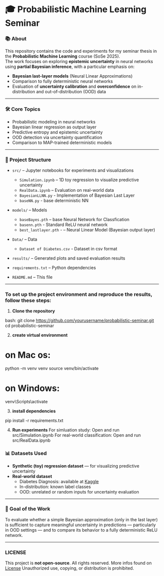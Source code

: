 # 🎓 Probabilistic Machine Learning Seminar  

### 📚 About  
This repository contains the code and experiments for my seminar thesis in the **Probabilistic Machine Learning** course (SoSe 2025).  
The work focuses on exploring **epistemic uncertainty** in neural networks using **partial Bayesian inference**, with a particular emphasis on:

- **Bayesian last-layer models** (Neural Linear Approximations)  
- Comparison to fully deterministic neural networks  
- Evaluation of **uncertainty calibration** and **overconfidence** on in-distribution and out-of-distribution (OOD) data

---

### 🛠️ Core Topics
- Probabilistic modeling in neural networks  
- Bayesian linear regression as output layer  
- Predictive entropy and epistemic uncertainty  
- OOD detection via uncertainty quantification  
- Comparison to MAP-trained deterministic models

---

### 📁 Project Structure

- `src/` – Jupyter notebooks for experiments and visualizations  
  - `Simulation.ipynb` – 1D toy regression to visualize predictive uncertainty  
  - `RealData.ipynb` – Evaluation on real-world data 
  - `BayesianLLNN.py` - Implementation of Bayesian Last Layer
  - `baseNN.py` - base deterministic NN
   
- `models/` – Models 
  - `baseBayes.pth` – base Neural Network for Classfication
  - `basenn.pth` - Standard ReLU neural network  
  - `best_lastlayer.pth` - – Neural Linear Model (Bayesian output layer)

- `Data/` – Data
  - `Dataset of Diabetes.csv` - Dataset in csv format
  
- `results/` – Generated plots and saved evaluation results

- `requirements.txt` – Python dependencies

- `README.md` – This file

---
### To set up the project environment and reproduce the results, follow these steps:

1. **Clone the repository**

  bash:
  git clone https://github.com/yourusername/probabilistic-seminar.git
  cd probabilistic-seminar

2. **create virtual environment**
  
  # on Mac os:
  python -m venv venv
  source venv/bin/activate  
  # on Windows: 
  venv\Scripts\activate

3. **install dependencies**

  pip install -r requirements.txt

4. **Run experiments**
  For simluation study:
    Open and run src/Simulation.ipynb
  For real-world classification:
    Open and run src/RealData.ipynb


### 📊 Datasets Used
- **Synthetic (toy) regression dataset** — for visualizing predictive uncertainty  
- **Real-world dataset**
  - Diabetes Diagnosis: available at [Kaggle](https://www.kaggle.com/datasets/marshalpatel3558/diabetes-prediction-dataset-legit-dataset)
  - In-distribution: known label classes  
  - OOD: unrelated or random inputs for uncertainty evaluation

---

### 📌 Goal of the Work
To evaluate whether a simple Bayesian approximation (only in the last layer) is sufficient to capture meaningful uncertainty in predictions — particularly in OOD settings — and to compare its behavior to a fully deterministic ReLU network.

---

### LICENSE
This project is **not open-source**. All rights reserved. More infos found on [License](LICENSE) 
Unauthorized use, copying, or distribution is prohibited.



